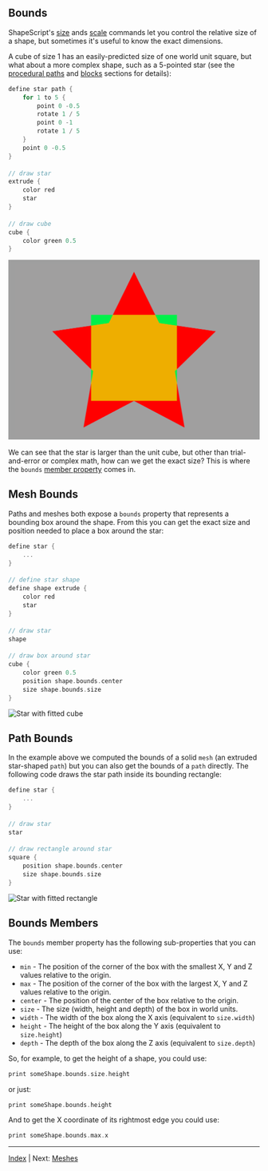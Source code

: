 Bounds
---

ShapeScript's [size](transforms.md#size) ands [scale](transforms.md#relative-transforms) commands let you control the relative size of a shape, but sometimes it's useful to know the exact dimensions.

A cube of size 1 has an easily-predicted size of one world unit square, but what about a more complex shape, such as a 5-pointed star (see the [procedural paths](paths.md#procedural-paths) and [blocks](blocks.md) sections for details):

```swift
define star path {
    for 1 to 5 {
        point 0 -0.5
        rotate 1 / 5
        point 0 -1
        rotate 1 / 5
    }
    point 0 -0.5
}

// draw star
extrude {
    color red
    star
}

// draw cube
cube {
    color green 0.5
}
```

![Star with unit cube](../../images/star-with-unit-cube.png)

We can see that the star is larger than the unit cube, but other than trial-and-error or complex math, how can we get the exact size? This is where the `bounds` [member property](expressions.md#members) comes in.

## Mesh Bounds

Paths and meshes both expose a `bounds` property that represents a bounding box around the shape. From this you can get the exact size and position needed to place a box around the star:

```swift
define star {
    ...
}

// define star shape
define shape extrude {
    color red
    star
}

// draw star
shape

// draw box around star
cube {
    color green 0.5
    position shape.bounds.center
    size shape.bounds.size
}
```

![Star with fitted cube](../../images/star-with-fitted-cube.png)

## Path Bounds

In the example above we computed the bounds of a solid `mesh` (an extruded star-shaped `path`) but you can also get the bounds of a `path` directly. The following code draws the star path inside its bounding rectangle:

```swift
define star {
    ...
}

// draw star
star

// draw rectangle around star
square {
    position shape.bounds.center
    size shape.bounds.size   
}
```

![Star with fitted rectangle](../../images/star-with-fitted-rect.png)

## Bounds Members

The `bounds` member property has the following sub-properties that you can use:

* `min` - The position of the corner of the box with the smallest X, Y and Z values relative to the origin. 
* `max` - The position of the corner of the box with the largest X, Y and Z values relative to the origin.
* `center` - The position of the center of the box relative to the origin.
* `size` - The size (width, height and depth) of the box in world units.
* `width` - The width of the box along the X axis (equivalent to `size.width`)
* `height` - The height of the box along the Y axis (equivalent to `size.height`)
* `depth` - The depth of the box along the Z axis (equivalent to `size.depth`)

So, for example, to get the height of a shape, you could use:

```swift
print someShape.bounds.size.height
```

or just:

```swift
print someShape.bounds.height
```

And to get the X coordinate of its rightmost edge you could use:

```swift
print someShape.bounds.max.x
```

---
[Index](index.md) | Next: [Meshes](meshes.md)
